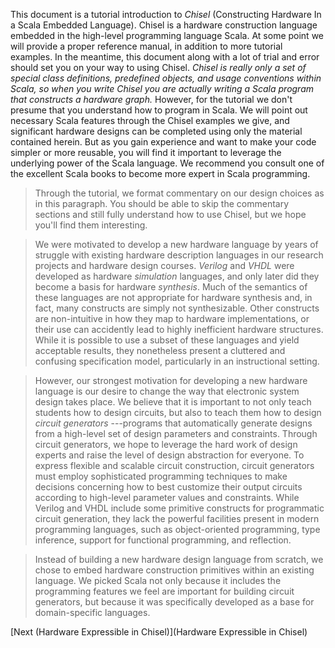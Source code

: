 This document is a tutorial introduction to _Chisel_ (Constructing
Hardware In a Scala Embedded Language).  Chisel is a hardware
construction language embedded in the high-level programming language
Scala.  At some point we will provide a proper reference manual, in
addition to more tutorial examples.  In the meantime, this document
along with a lot of trial and error should set you on your way to
using Chisel. _Chisel is really only a set of special class
definitions, predefined objects, and usage conventions within Scala,
so when you write Chisel you are actually writing a Scala
program that constructs a hardware graph._  However, for the tutorial we don't presume that you
understand how to program in Scala.  We will point out necessary Scala
features through the Chisel examples we give, and significant hardware
designs can be completed using only the material contained herein.
But as you gain experience and want to make your code simpler or more
reusable, you will find it important to leverage the underlying power
of the Scala language. We recommend you consult one of the excellent
Scala books to become more expert in Scala programming.

>Through the tutorial, we format commentary on our design choices as in
this paragraph.  You should be able to skip the commentary sections
and still fully understand how to use Chisel, but we hope you'll find
them interesting.

>We were motivated to develop a new hardware language by years of
struggle with existing hardware description languages in our research
projects and hardware design courses.  _Verilog_ and _VHDL_ were developed
as hardware _simulation_ languages, and only later did they become
a basis for hardware _synthesis_.  Much of the semantics of these
languages are not appropriate for hardware synthesis and, in fact,
many constructs are simply not synthesizable.  Other constructs are
non-intuitive in how they map to hardware implementations, or their
use can accidently lead to highly inefficient hardware structures.
While it is possible to use a subset of these languages and yield
acceptable results, they nonetheless present a cluttered and confusing
specification model, particularly in an instructional setting.

>However, our strongest motivation for developing a new hardware
language is our desire to change the way that electronic system design
takes place.  We believe that it is important to not only teach
students how to design circuits, but also to teach them how to design
*circuit generators* ---programs that automatically generate
designs from a high-level set of design parameters and constraints.
Through circuit generators, we hope to leverage the hard work of
design experts and raise the level of design abstraction for everyone.
To express flexible and scalable circuit construction, circuit
generators must employ sophisticated programming techniques to make
decisions concerning how to best customize their output circuits
according to high-level parameter values and constraints.  While
Verilog and VHDL include some primitive constructs for programmatic
circuit generation, they lack the powerful facilities present in
modern programming languages, such as object-oriented programming,
type inference, support for functional programming, and reflection.

>Instead of building a new hardware design language from scratch, we
chose to embed hardware construction primitives within an existing
language.  We picked Scala not only because it includes the
programming features we feel are important for building circuit
generators, but because it was specifically developed as a base for
domain-specific languages.

[Next (Hardware Expressible in Chisel)](Hardware Expressible in Chisel)
